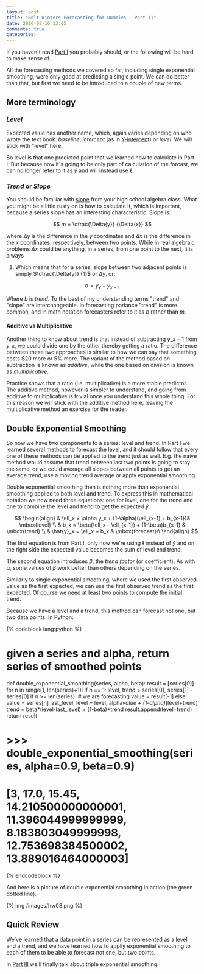```yaml
---
layout: post
title: "Holt-Winters Forecasting for Dummies - Part II"
date: 2016-02-16 13:05
comments: true
categories:
---
```


If you haven't read [Part I](/blog/2016/01/29/triple-exponential-smoothing-forecasting/)
you probably should, or the following will be hard to make sense of.

All the forecasting methods we covered so far, including single
exponential smoothing, were only good at predicting a single
point. We can do better than that, but first we need to be introduced to
a couple of new terms.

## More terminology

### _Level_

Expected value has another name, which, again varies depending on who wrote the
text book: _baseline_, _intercept_ (as in
[Y-intercept](https://en.wikipedia.org/wiki/Y-intercept)) or
_level_. We will stick with "level" here.

So level is that one predicted point that we learned how to calculate
in Part I. But because now it's going to be only part of calculation
of the forcast, we can no longer refer to it as $\hat{y}$ and will instead
use $\ell$.

### _Trend_ or _Slope_

You should be familiar with
[slope](https://en.wikipedia.org/wiki/Slope) from your high school algebra
class. What you might be a little rusty on is how to calculate it,
which is important, because a series slope has an interesting
characteristic. Slope is:

$$
m = \dfrac{\Delta{y}} {\Delta{x}}
$$

where $\Delta{y}$ is the difference in the $y$ coordinates and
$\Delta{x}$ is the difference in the $x$ coordinates, respectively,
between two points. While in real algebraic problems $\Delta{x}$ could
be anything, in a series, from one point to the next, it is always
1. Which means that for a series, slope between two adjacent points
is simply $\dfrac{\Delta{y}} {1}$ or $\Delta{y}$, or:

$$
b = y_x - y_{x-1}
$$

Where $b$ is _trend_. To the best of my understanding terms "trend"
and "slope" are interchangeable. In forecasting parlance "trend" is
more common, and in math notation forecasters refer to it as $b$
rather than $m$.

#### Additive vs Multiplicative

Another thing to know about trend is that instead of subtracting
$y\_{x-1}$ from $y\_x$, we could divide one by the other thereby
getting a ratio. The difference between these two approaches is
similar to how we can say that something costs $20 more or 5%
more. The variant of the method based on subtraction is known as
_additive_, while the one based on division is known as
_multiplicative_.

Practice shows that a ratio (i.e. multiplicative) is a more stable
predictor. The additive method, however is simpler to understand, and
going from additive to multiplicative is trivial once you understand
this whole thing. For this reason we will stick with the additive
method here, leaving the multiplicative method an exercise for the
reader.

## Double Exponential Smoothing

So now we have two components to a series: level and trend. In Part I
we learned several methods to forecast the level, and it should follow
that every one of these methods can be applied to the trend
just as well. E.g. the naive method would assume that trend between
last two points is going to stay the same, or we could average all
slopes between all points to get an average trend, use a moving trend
average or apply exponential smoothing.

Double exponential smoothing then is nothing more than exponential
smoothing applied to both level and trend. To express this in
mathematical notation we now need three equations: one for level, one
for the trend and one to combine the level and trend to get the
expected $\hat{y}$.

$$
\begin{align}
& \ell_x = \alpha y_x + (1-\alpha)(\ell_{x-1} + b_{x-1})& \mbox{level} \\
& b_x = \beta(\ell_x - \ell_{x-1}) + (1-\beta)b_{x-1} & \mbox{trend} \\
& \hat{y}_x = \ell_x + b_x & \mbox{forecast}\\
\end{align}
$$

The first equation is from Part I, only now we're using $\ell$ instead
of $\hat{y}$ and on the right side the expected value becomes the sum
of level end trend.

The second equation introduces $\beta$, the _trend factor_ (or
coefficient). As with $\alpha$, some values of ${\beta}$ work better
than others depending on the series.

Similarly to single exponential smoothing, where we used the first
observed value as the first expected, we can use the first observed
trend as the first expected. Of course we need at least two points to
compute the initial trend.

Because we have a level and a trend, this method can forecast not one,
but two data points. In Python:

{% codeblock lang:python %}

# given a series and alpha, return series of smoothed points
def double_exponential_smoothing(series, alpha, beta):
    result = [series[0]]
    for n in range(1, len(series)+1):
        if n == 1:
            level, trend = series[0], series[1] - series[0]
        if n >= len(series): # we are forecasting
          value = result[-1]
        else:
          value = series[n]
        last_level, level = level, alpha*value + (1-alpha)*(level+trend)
        trend = beta*(level-last_level) + (1-beta)*trend
        result.append(level+trend)
    return result

# >>> double_exponential_smoothing(series, alpha=0.9, beta=0.9)
# [3, 17.0, 15.45, 14.210500000000001, 11.396044999999999, 8.183803049999998, 12.753698384500002, 13.889016464000003]
{% endcodeblock %}

And here is a picture of double exponential smoothing in action (the
green dotted line).

{% img /images/hw03.png %}

## Quick Review

We've learned that a data point in a series can be represented as a
level and a trend, and we have learned how to appliy exponential
smoothing to each of them to be able to forecast not one, but two
points.

In [Part III](/blog/2016/02/17/triple-exponential-smoothing-forecasting-part-iii/)
we'll finally talk about triple exponential smoothing.
